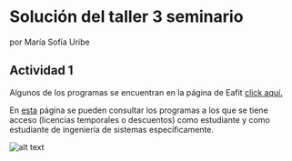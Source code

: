 # Solución del taller 3 seminario
por María Sofía Uribe
## Actividad 1
Algunos de los programas  se encuentran en la página de Eafit [click aquí.](http://www.eafit.edu.co/minisitios/software/Paginas/software-estudiantes.aspx)

En [esta](https://onthehub.com/search/higher-ed) página se pueden consultar los programas a los que se tiene acceso (licencias temporales o descuentos) como estudiante y como estudiante de ingeniería de sistemas específicamente.

 ![alt text](https://raw.githubusercontent.com/msuribec/taller3/master/1.png "Logo Title Text 1")
